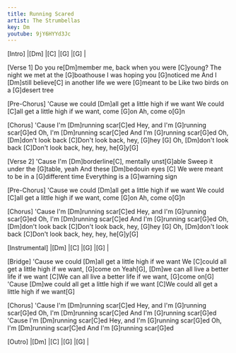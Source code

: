 ```yaml
---
title: Running Scared
artist: The Strumbellas
key: Dm
youtube: 9jY6HYYd3Jc
---
```


[Intro]
|[Dm]   |[C]   |[G]   |[G]   |

[Verse 1]
Do you re[Dm]member me, back when you were [C]young?
The night we met at the [G]boathouse
I was hoping you [G]noticed me
And I [Dm]still believe[C] in another life we were [G]meant to be
Like two birds on a [G]desert tree

[Pre-Chorus]
'Cause we could [Dm]all get a little high if we want
We could [C]all get a little high if we want, come [G]on
Ah, come o[G]n

[Chorus]
'Cause I'm [Dm]running scar[C]ed
Hey, and I'm [G]running scar[G]ed
Oh, I'm [Dm]running scar[C]ed
And I'm [G]running scar[G]ed
Oh, [Dm]don't look back
[C]Don't look back, hey, [G]hey
[G]  Oh, [Dm]don't look back
[C]Don't look back, hey, hey, he[G]y[G]

[Verse 2]
'Cause I'm [Dm]borderline[C], mentally unst[G]able
Sweep it under the [G]table, yeah
And these [Dm]bedouin eyes
[C]  We were meant to be in a [G]different time
Everything is a [G]warning sign

[Pre-Chorus]
'Cause we could [Dm]all get a little high if we want
We could [C]all get a little high if we want, come [G]on
Ah, come o[G]n

[Chorus]
'Cause I'm [Dm]running scar[C]ed
Hey, and I'm [G]running scar[G]ed
Oh, I'm [Dm]running scar[C]ed
And I'm [G]running scar[G]ed
Oh, [Dm]don't look back
[C]Don't look back, hey, [G]hey
[G]  Oh, [Dm]don't look back
[C]Don't look back, hey, hey, he[G]y[G]

[Instrumental]
|[Dm]   |[C]   |[G]   |[G]   |

[Bridge]
'Cause we could [Dm]all get a little high if we want
We [C]could all get a little high if we want, [G]come on
Yeah[G], [Dm]we can all live a better life if we want
[C]We can all live a better life if we want, [G]come on[G]
'Cause [Dm]we could all get a little high if we want
[C]We could all get a little high if we want[G]

[Chorus]
'Cause I'm [Dm]running scar[C]ed
Hey, and I'm [G]running scar[G]ed
Oh, I'm [Dm]running scar[C]ed
And I'm [G]running scar[G]ed
'Cause I'm [Dm]running scar[C]ed
Hey, and I'm [G]running scar[G]ed
Oh, I'm [Dm]running scar[C]ed
And I'm [G]running scar[G]ed

[Outro]
|[Dm]   |[C]   |[G]   |[G]   |
